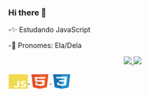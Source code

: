 ### Hi there 👋

-✨ Estudando JavaScript

-🌱 Pronomes: Ela/Dela

<div align="center">
  <a href="https://github.com/HillaryAgra0">
  <img width="48%" src="https://github-readme-stats.vercel.app/api?username=HillaryAgra0&show_icons=true&theme=dracula&include_all_commits=true&count_private=true"/>
  <img width="48%" src="https://github-readme-stats.vercel.app/api/top-langs/?username=HillaryAgra0&layout=compact&langs_count=7&theme=dracula"/>
</div>

<div style="display: inline_block"><br>
  <img align="center" alt="Lary-Js" height="30" width="40" src="https://raw.githubusercontent.com/devicons/devicon/master/icons/javascript/javascript-plain.svg">
  <img align="center" alt="Lary-HTML" height="30" width="40" src="https://raw.githubusercontent.com/devicons/devicon/master/icons/html5/html5-original.svg">
  <img align="center" alt="Lary-CSS" height="30" width="40" src="https://raw.githubusercontent.com/devicons/devicon/master/icons/css3/css3-original.svg">
</div>


